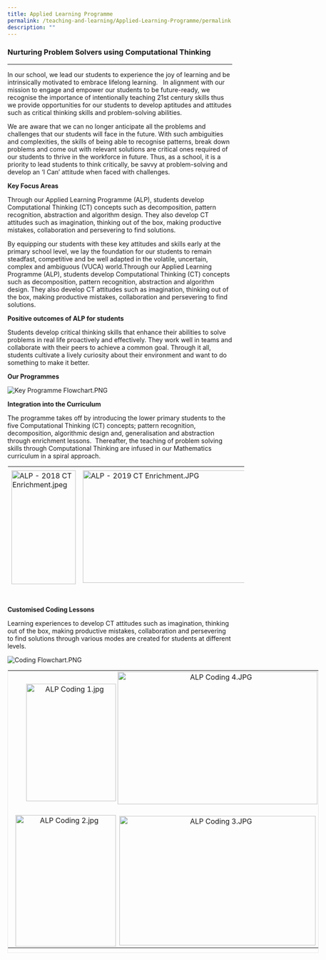 ```yaml
---
title: Applied Learning Programme
permalink: /teaching-and-learning/Applied-Learning-Programme/permalink
description: ""
---
```

### Nurturing Problem Solvers using Computational Thinking
------------------------------------------------------

In our school, we lead our students to experience the joy of learning and be intrinsically motivated to embrace lifelong learning. &nbsp;&nbsp;In alignment with our mission to engage and empower our students to be future-ready, we recognise the importance of intentionally teaching 21st century skills thus we provide opportunities for our students to develop aptitudes and attitudes such as critical thinking skills and problem-solving abilities.  

  

We are aware that we can no longer anticipate all the problems and challenges that our students will face in the future. With such ambiguities and complexities, the skills of being able to recognise patterns, break down problems and come out with relevant solutions are critical ones required of our students to thrive in the workforce in future. Thus, as a school, it is a priority to lead students to think critically, be savvy at problem-solving and develop an ‘I Can’ attitude when faced with challenges.&nbsp;  

**Key Focus Areas**  

Through our Applied Learning Programme (ALP), students develop Computational Thinking (CT) concepts such as decomposition, pattern recognition, abstraction and algorithm design. They also develop CT attitudes such as imagination, thinking out of the box, making productive mistakes, collaboration and persevering to find solutions.

By equipping our students with these key attitudes and skills early at the primary school level, we lay the foundation for our students to remain steadfast, competitive and be well adapted in the volatile, uncertain, complex and ambiguous (VUCA) world.Through our Applied Learning Programme (ALP), students develop Computational Thinking (CT) concepts such as decomposition, pattern recognition, abstraction and algorithm design. They also develop CT attitudes such as imagination, thinking out of the box, making productive mistakes, collaboration and persevering to find solutions.  

**Positive outcomes of ALP for students**  

Students develop critical thinking skills that enhance their abilities to solve problems in real life proactively and effectively. They work well in teams and collaborate with their peers to achieve a common goal. Through it all, students cultivate a lively curiosity about their environment and want to do something to make it better.&nbsp;

**Our Programmes**

![Key Programme Flowchart.PNG](https://angsanapri.moe.edu.sg/qql/slot/u167/academic_programmes/ALP/Key%20Programme%20Flowchart.PNG)

**Integration into the Curriculum**  

The programme takes off by introducing the lower primary students to the five Computational Thinking (CT) concepts; pattern recognition, decomposition, algorithmic design and, generalisation and abstraction through enrichment lessons. &nbsp;Thereafter, the teaching of problem solving skills through Computational Thinking are infused in our Mathematics curriculum in a spiral approach.



<table style="margin: auto; outline: 0px; padding: 0px; border-collapse: collapse; clear: both; border: 1px solid transparent; table-layout: fixed; width: 532px; height: 268px;" class="ive_eobj_center ives_tab_kosong"><tbody style="margin: 0px; outline: 0px; padding: 0px;"><tr style="margin: 0px; outline: 0px; padding: 0px;"><td style="margin: 0px; outline: 0px; padding: 8px; vertical-align: top; text-align: left; width: 171px;"><img style="margin: auto; outline: 0px; padding: 0px; border: none; clear: both; display: block; width: 144px; height: 255px;" class="ive_eobj_center mCS_img_loaded" alt="ALP - 2018 CT Enrichment.jpeg" width="100%" src="https://angsanapri.moe.edu.sg/qql/slot/u167/teaching_and_learning/applied_learning_programme/ALP%20-%202018%20CT%20Enrichment.jpeg"></td><td style="margin: 0px; outline: 0px; padding: 8px; vertical-align: top; text-align: left; width: 390px;"><img style="margin: auto; outline: 0px; padding: 0px; border: none; clear: both; display: block; width: 379px; height: 252px;" class="ive_eobj_center mCS_img_loaded" alt="ALP - 2019 CT Enrichment.JPG" width="100%" src="https://angsanapri.moe.edu.sg/qql/slot/u167/teaching_and_learning/applied_learning_programme/ALP%20-%202019%20CT%20Enrichment.JPG"></td></tr></tbody></table>

  


&nbsp;  

**Customised Coding Lessons**

Learning experiences to develop CT attitudes such as imagination, thinking out of the box, making productive mistakes, collaboration and persevering to find solutions through various modes are created for students at different levels.

![Coding Flowchart.PNG](https://angsanapri.moe.edu.sg/qql/slot/u167/academic_programmes/ALP/Coding%20Flowchart.PNG)

  

  

<table style="margin: auto; outline: 0px; padding: 0px; clear: both; border: 1px solid rgb(234, 234, 234); width: 698px; height: 634px;" class="ive_eobj_center iveo_table ives_tab_zen"><tbody style="margin: 0px; outline: 0px; padding: 0px;"><tr style="margin: 0px; outline: 0px; padding: 0px;"><td style="margin: 0px; outline: 0px; padding: 2px; text-align: center; width: 260px;"><img style="margin: 0px 0px 0px 10px; outline: 0px; padding: 0px; border: none; float: right; width: 201px; height: 263px;" class="ive_eobj_right mCS_img_loaded" alt="ALP Coding 1.jpg" width="100%" src="https://angsanapri.moe.edu.sg/qql/slot/u167/academic_programmes/ALP/ALP%20Coding%201.jpg"><br style="margin: 0px; outline: 0px; padding: 0px;"></td><td style="margin: 0px; outline: 0px; padding: 2px; text-align: center; width: 433px;"><img style="margin: auto; outline: 0px; padding: 0px; border: none; clear: both; display: block; width: 448px; height: 297px;" class="ive_eobj_center mCS_img_loaded" alt="ALP Coding 4.JPG" width="100%" src="https://angsanapri.moe.edu.sg/qql/slot/u167/academic_programmes/ALP/ALP%20Coding%204.JPG"><br style="margin: 0px; outline: 0px; padding: 0px;"></td></tr><tr style="margin: 0px; outline: 0px; padding: 0px;"><td style="margin: 0px; outline: 0px; padding: 2px; text-align: center; width: 60px;"><img style="margin: 0px 0px 0px 10px; outline: 0px; padding: 0px; border: none; float: right; width: 225px; height: 295px;" class="ive_eobj_right mCS_img_loaded" alt="ALP Coding 2.jpg" width="100%" src="https://angsanapri.moe.edu.sg/qql/slot/u167/academic_programmes/ALP/ALP%20Coding%202.jpg"><br style="margin: 0px; outline: 0px; padding: 0px;"></td><td style="margin: 0px; outline: 0px; padding: 2px; text-align: center; width: 60px;"><img style="margin: auto; outline: 0px; padding: 0px; border: none; clear: both; display: block; width: 440px; height: 290px;" class="ive_eobj_center mCS_img_loaded" alt="ALP Coding 3.JPG" width="100%" src="https://angsanapri.moe.edu.sg/qql/slot/u167/academic_programmes/ALP/ALP%20Coding%203.JPG"></td></tr></tbody></table>